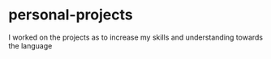 # personal-projects
I worked on the projects as to increase my skills and understanding towards the language
